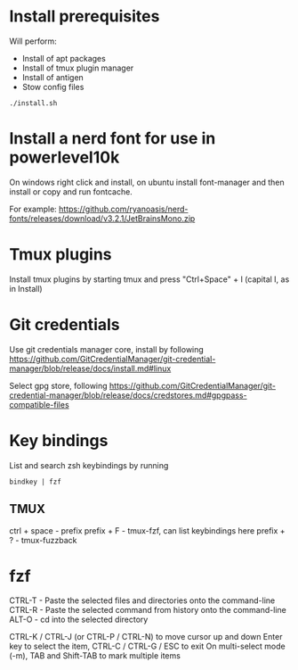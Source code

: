 # Install prerequisites
Will perform:
* Install of apt packages
* Install of tmux plugin manager
* Install of antigen
* Stow config files
```
./install.sh
```

# Install a nerd font for use in powerlevel10k
On windows right click and install, on ubuntu install font-manager and then install or copy and run fontcache.

For example: https://github.com/ryanoasis/nerd-fonts/releases/download/v3.2.1/JetBrainsMono.zip

# Tmux plugins
Install tmux plugins by starting tmux and press "Ctrl+Space" + I (capital I, as in Install)

# Git credentials
Use git credentials manager core, install by following https://github.com/GitCredentialManager/git-credential-manager/blob/release/docs/install.md#linux

Select gpg store, following https://github.com/GitCredentialManager/git-credential-manager/blob/release/docs/credstores.md#gpgpass-compatible-files

# Key bindings
List and search zsh keybindings by running
```
bindkey | fzf
```

## TMUX
ctrl + space - prefix
prefix + F - tmux-fzf, can list keybindings here
prefix + ? - tmux-fuzzback

# fzf
CTRL-T - Paste the selected files and directories onto the command-line
CTRL-R - Paste the selected command from history onto the command-line
ALT-O - cd into the selected directory

CTRL-K / CTRL-J (or CTRL-P / CTRL-N) to move cursor up and down
Enter key to select the item, CTRL-C / CTRL-G / ESC to exit
On multi-select mode (-m), TAB and Shift-TAB to mark multiple items